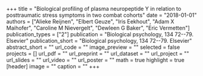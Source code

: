 +++
title = "Biological profiling of plasma neuropeptide Y in relation to posttraumatic stress symptoms in two combat cohorts"
date = "2018-01-01"
authors = ["Alieke Reijnen", "Elbert Geuze", "Iris Eekhout", "Adam X Maihofer", "Caroline M Nievergelt", "Dewleen G Baker", "Eric Vermetten"]
publication_types = ["2"]
publication = "Biological psychology, 134 72--79. Elsevier"
publication_short = "Biological psychology, 134 72--79. Elsevier"
abstract_short = ""
url_code = ""
image_preview = ""
selected = false
projects = []
url_pdf = ""
url_preprint = ""
url_dataset = ""
url_project = ""
url_slides = ""
url_video = ""
url_poster = ""
math = true
highlight = true
[header]
image = ""
caption = ""
+++

